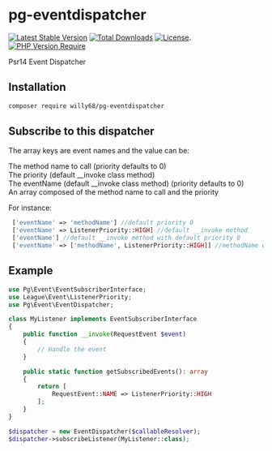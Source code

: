 # pg-eventdispatcher

[![Latest Stable Version](https://poser.pugx.org/willy68/pg-eventdispatcher/v/stable)](https://packagist.org/packages/willy68/pg-eventdispatcher)
[![Total Downloads](https://poser.pugx.org/willy68/pg-eventdispatcher/downloads)](https://packagist.org/packages/willy68/pg-eventdispatcher)
[![License](https://poser.pugx.org/willy68/pg-eventdispatcher/license)](https://packagist.org/packages/willy68/pg-eventdispatcher).
[![PHP Version Require](https://poser.pugx.org/willy68/pg-eventdispatcher/require/php)](https://packagist.org/packages/willy68/pg-eventdispatcher)

Psr14 Event Dispatcher
## Installation

```bash
composer require willy68/pg-eventdispatcher
```

## Subscribe to this dispatcher

 The array keys are event names and the value can be:

 The method name to call (priority defaults to 0)  
 The priority (default __invoke class method)  
 The eventName (default __invoke class method) (priority defaults to 0)  
 An array composed of the method name to call and the priority

 For instance:
```php
 ['eventName' => 'methodName'] //default priority 0
 ['eventName' => ListenerPriority::HIGH] //default __invoke method
 ['eventName'] //default __invoke method with default priority 0
 ['eventName' => ['methodName', ListenerPriority::HIGH]] //methodName with high priority
```
## Example

```php
use Pg\Event\EventSubscriberInterface;
use League\Event\ListenerPriority;
use Pg\Event\EventDispatcher;

class MyListener implements EventSubscriberInterface
{
    public function __invoke(RequestEvent $event)
    {
        // Handle the event
    }

    public static function getSubscribedEvents(): array
    {
        return [
            RequestEvent::NAME => ListenerPriority::HIGH
        ];
    }
}

$dispatcher = new EventDispatcher($callableResolver);
$dispatcher->subscribeListener(MyListener::class);
```